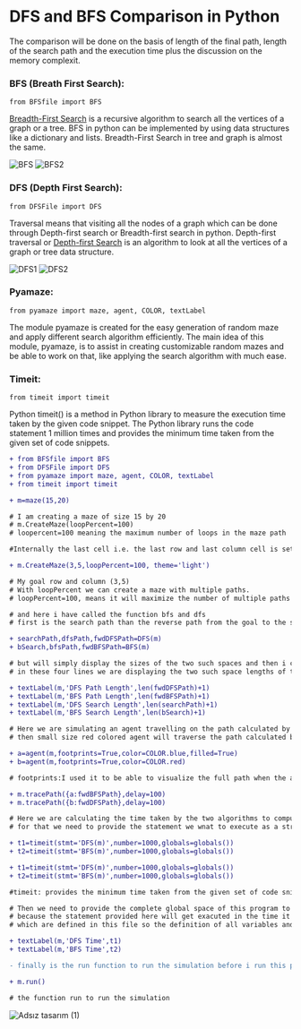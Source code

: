 # DFS and BFS Comparison in Python
The comparison will be done on the basis of length of the final path, length of the search path and the execution time plus the discussion on the memory complexit.

### BFS (Breath First Search):
``` 
from BFSfile import BFS
```
[Breadth-First Search](https://favtutor.com/blogs/breadth-first-search-python#:~:text=Breadth%2DFirst%20Search%20is%20a,graph%20is%20almost%20the%20same.) is a recursive algorithm to search all the vertices of a graph or a tree. BFS in python can be implemented by using data structures like a dictionary and lists. Breadth-First Search in tree and graph is almost the same.

![BFS](https://user-images.githubusercontent.com/47225405/174048178-c1749677-3aaf-42af-ae4f-81451372332e.png)
![BFS2](https://user-images.githubusercontent.com/47225405/174048383-3e225131-0f12-4dd4-80cf-f05df2cdc328.png)

### DFS (Depth First Search):
```
from DFSFile import DFS
```
Traversal means that visiting all the nodes of a graph which can be done through Depth-first search or Breadth-first search in python. Depth-first traversal or [Depth-first Search](https://favtutor.com/blogs/depth-first-search-python#:~:text=Traversal%20means%20that%20visiting%20all,graph%20or%20tree%20data%20structure.) is an algorithm to look at all the vertices of a graph or tree data structure.

![DFS1](https://user-images.githubusercontent.com/47225405/174048858-0564d334-4df7-4797-8cad-8604ffd7a96f.png)
![DFS2](https://user-images.githubusercontent.com/47225405/174048868-f8f92690-1f38-4385-857e-5260af24ecda.png)

### Pyamaze:
```
from pyamaze import maze, agent, COLOR, textLabel
```
The module pyamaze is created for the easy generation of random maze and apply different search algorithm efficiently. The main idea of this module, pyamaze, is to assist in creating customizable random mazes and be able to work on that, like applying the search algorithm with much ease.

### Timeit:
```
from timeit import timeit
```
Python timeit() is a method in Python library to measure the execution time taken by the given code snippet. The Python library runs the code statement 1 million times and provides the minimum time taken from the given set of code snippets.

```diff
+ from BFSfile import BFS
+ from DFSFile import DFS
+ from pyamaze import maze, agent, COLOR, textLabel
+ from timeit import timeit
```
```diff
+ m=maze(15,20) 
```
```diff
# I am creating a maze of size 15 by 20
# m.CreateMaze(loopPercent=100)
# loopercent=100 meaning the maximum number of loops in the maze path
```
```diff
#Internally the last cell i.e. the last row and last column cell is set as the start cell. 
```
```diff
+ m.CreateMaze(3,5,loopPercent=100, theme='light') 
```
```diff
# My goal row and column (3,5)
# With loopPercent we can create a maze with multiple paths.
# loopPercent=100, means it will maximize the number of multiple paths
```
```diff
# and here i have called the function bfs and dfs 
# first is the search path than the reverse path from the goal to the start and the second is the path from start to goal
```
```diff
+ searchPath,dfsPath,fwdDFSPath=DFS(m)
+ bSearch,bfsPath,fwdBFSPath=BFS(m)
```
```diff
# but will simply display the sizes of the two such spaces and then i can easily compare those, 
# in these four lines we are displaying the two such space lengths of the two algorithms and also the length of the final paths calculated by two algorithms
```
```diff
+ textLabel(m,'DFS Path Length',len(fwdDFSPath)+1)
+ textLabel(m,'BFS Path Length',len(fwdBFSPath)+1)
+ textLabel(m,'DFS Search Length',len(searchPath)+1)
+ textLabel(m,'BFS Search Length',len(bSearch)+1)
```
```diff
# Here we are simulating an agent travelling on the path calculated by the algorithms first a blue colored agent will follow the path caculated by bfs and 
# then small size red colored agent will traverse the path calculated by dfs
```
```diff
+ a=agent(m,footprints=True,color=COLOR.blue,filled=True)
+ b=agent(m,footprints=True,color=COLOR.red)
```
```diff
# footprints:I used it to be able to visualize the full path when the agent moves through the maze.
```
```diff
+ m.tracePath({a:fwdBFSPath},delay=100)
+ m.tracePath({b:fwdDFSPath},delay=100)
```
```diff
# Here we are calculating the time taken by the two algorithms to compute the final path for that we are using the time it  function of the time it module 
# for that we need to provide the statement we wnat to execute as a string
```
```diff
+ t1=timeit(stmt='DFS(m)',number=1000,globals=globals())
+ t2=timeit(stmt='BFS(m)',number=1000,globals=globals())
```
```diff
+ t1=timeit(stmt='DFS(m)',number=1000,globals=globals())
+ t2=timeit(stmt='BFS(m)',number=1000,globals=globals())
```
```diff
#timeit: provides the minimum time taken from the given set of code snippets
```
```diff
# Then we need to provide the complete global space of this program to the time it function it is needed 
# because the statement provided here will get exacuted in the time it module and the statement is exacuting function or bfs 
# which are defined in this file so the definition of all variables and functions as tetra are passed to the time it module and then here we are displaying those times
```
```diff
+ textLabel(m,'DFS Time',t1)
+ textLabel(m,'BFS Time',t2)
```
```diff
- finally is the run function to run the simulation before i run this program, DFS doesnt guarentee to provide the shortest path while the BFS quarentees to provide the shortest path
```
```diff
+ m.run()
```
```diff
# the function run to run the simulation
```

![Adsız tasarım (1)](https://user-images.githubusercontent.com/47225405/174049980-787820f5-c1cb-449e-bb96-2aaa73753fe2.png)


